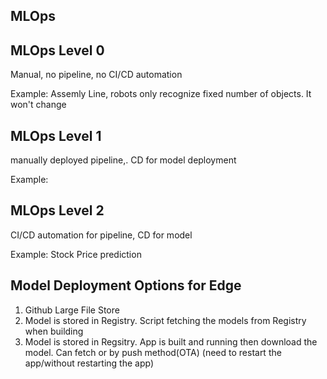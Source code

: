 ## MLOps

## MLOps Level 0

Manual, no pipeline, no CI/CD automation

Example: Assemly Line, robots only recognize fixed number of objects. It won't change 

## MLOps Level 1

 manually deployed pipeline,. CD for model deployment

Example: 

## MLOps Level 2

CI/CD automation for pipeline, CD for model

Example: Stock Price prediction

## Model Deployment Options for Edge

1. Github Large File Store
2. Model is stored in Registry. Script fetching the models from Registry when building 
3. Model is stored in Regsitry. App is built and running then download the model. Can fetch or by push method(OTA) 
   (need to restart the app/without restarting the app)
